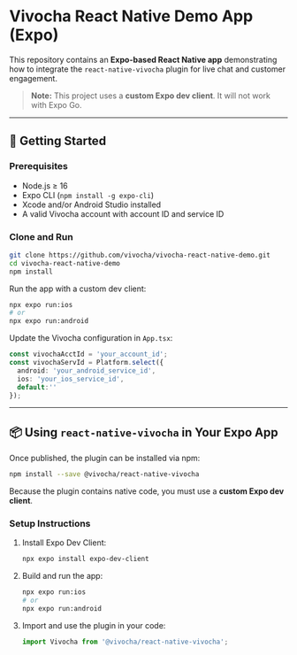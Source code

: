 # Vivocha React Native Demo App (Expo)

This repository contains an **Expo-based React Native app** demonstrating how to integrate the `react-native-vivocha` plugin for live chat and customer engagement.

> **Note:** This project uses a **custom Expo dev client**. It will not work with Expo Go.

---

## 🚀 Getting Started

### Prerequisites

- Node.js ≥ 16
- Expo CLI (`npm install -g expo-cli`)
- Xcode and/or Android Studio installed
- A valid Vivocha account with account ID and service ID

### Clone and Run

```sh
git clone https://github.com/vivocha/vivocha-react-native-demo.git
cd vivocha-react-native-demo
npm install
```

Run the app with a custom dev client:

```sh
npx expo run:ios
# or
npx expo run:android
```

Update the Vivocha configuration in `App.tsx`:

```ts
const vivochaAcctId = 'your_account_id';
const vivochaServId = Platform.select({
  android: 'your_android_service_id',
  ios: 'your_ios_service_id',
  default:''
});
```

---

## 📦 Using `react-native-vivocha` in Your Expo App

Once published, the plugin can be installed via npm:

```sh
npm install --save @vivocha/react-native-vivocha
```

Because the plugin contains native code, you must use a **custom Expo dev client**.

### Setup Instructions

1. Install Expo Dev Client:

   ```sh
   npx expo install expo-dev-client
   ```

2. Build and run the app:

   ```sh
   npx expo run:ios
   # or
   npx expo run:android
   ```

3. Import and use the plugin in your code:

   ```ts
   import Vivocha from '@vivocha/react-native-vivocha';
   ```
